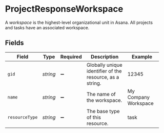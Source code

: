 # ProjectResponseWorkspace

A *workspace* is the highest-level organizational unit in Asana. All projects and tasks have an associated workspace.


## Fields

| Field                                                    | Type                                                     | Required                                                 | Description                                              | Example                                                  |
| -------------------------------------------------------- | -------------------------------------------------------- | -------------------------------------------------------- | -------------------------------------------------------- | -------------------------------------------------------- |
| `gid`                                                    | *string*                                                 | :heavy_minus_sign:                                       | Globally unique identifier of the resource, as a string. | 12345                                                    |
| `name`                                                   | *string*                                                 | :heavy_minus_sign:                                       | The name of the workspace.                               | My Company Workspace                                     |
| `resourceType`                                           | *string*                                                 | :heavy_minus_sign:                                       | The base type of this resource.                          | task                                                     |
